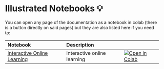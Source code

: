 # Illustrated Notebooks 💡


You can open any page of the documentation as a notebook in colab (there is a button directly on said pages) but they are also listed here if you need to:

| Notebook     |      Description      |   |
|:----------|:-------------|:-------------|
| [Interactive Online Learning](https://github.com/huggingface/notebooks/blob/main/transformers_doc/en/quicktour.ipynb)  | Interactive online learning |[![Open in Colab](https://colab.research.google.com/assets/colab-badge.svg)](https://colab.research.google.com/github/huggingface/notebooks/blob/main/transformers_doc/en/quicktour.ipynb)| 

